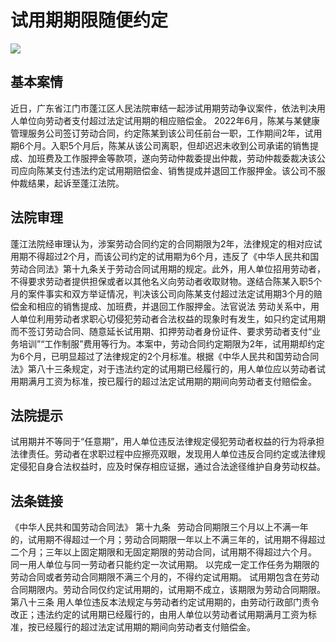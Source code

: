 #  试用期期限随便约定
<img src="https://img1.baidu.com/it/u=2585414520,3827609705&fm=253&fmt=auto&app=138&f=JPEG?w=500&h=667">

## 基本案情
近日，广东省江门市蓬江区人民法院审结一起涉试用期劳动争议案件，依法判决用人单位向劳动者支付超过法定试用期的相应赔偿金。
2022年6月，陈某与某健康管理服务公司签订劳动合同，约定陈某到该公司任前台一职，工作期间2年，试用期6个月。入职5个月后，陈某从该公司离职，但却迟迟未收到公司承诺的销售提成、加班费及工作服押金等款项，遂向劳动仲裁委提出仲裁，劳动仲裁委裁决该公司应向陈某支付违法约定试用期赔偿金、销售提成并退回工作服押金。该公司不服仲裁结果，起诉至蓬江法院。
## 法院审理
蓬江法院经审理认为，涉案劳动合同约定的合同期限为2年，法律规定的相对应试用期不得超过2个月，而该公司约定的试用期为6个月，违反了《中华人民共和国劳动合同法》第十九条关于劳动合同试用期的规定。此外，用人单位招用劳动者，不得要求劳动者提供担保或者以其他名义向劳动者收取财物。遂结合陈某入职5个月的案件事实和双方举证情况，判决该公司向陈某支付超过法定试用期3个月的赔偿金和相应的销售提成、加班费，并退回工作服押金。法官说法
劳动关系中，用人单位利用劳动者求职心切侵犯劳动者合法权益的现象时有发生，如只约定试用期而不签订劳动合同、随意延长试用期、扣押劳动者身份证件、要求劳动者支付“业务培训”“工作制服”费用等行为。本案中，劳动合同约定期限为2年，试用期却约定为6个月，已明显超过了法律规定的2个月标准。根据《中华人民共和国劳动合同法》第八十三条规定，对于违法约定的试用期已经履行的，用人单位应以劳动者试用期满月工资为标准，按已履行的超过法定试用期的期间向劳动者支付赔偿金。
## 法院提示
试用期并不等同于“任意期”，用人单位违反法律规定侵犯劳动者权益的行为将承担法律责任。劳动者在求职过程中应擦亮双眼，发现用人单位违反合同约定或法律规定侵犯自身合法权益时，应及时保存相应证据，通过合法途径维护自身劳动权益。
## 法条链接
《中华人民共和国劳动合同法》
第十九条 
劳动合同期限三个月以上不满一年的，试用期不得超过一个月；劳动合同期限一年以上不满三年的，试用期不得超过二个月；三年以上固定期限和无固定期限的劳动合同，试用期不得超过六个月。
同一用人单位与同一劳动者只能约定一次试用期。
以完成一定工作任务为期限的劳动合同或者劳动合同期限不满三个月的，不得约定试用期。
试用期包含在劳动合同期限内。劳动合同仅约定试用期的，试用期不成立，该期限为劳动合同期限。
第八十三条
用人单位违反本法规定与劳动者约定试用期的，由劳动行政部门责令改正；违法约定的试用期已经履行的，由用人单位以劳动者试用期满月工资为标准，按已经履行的超过法定试用期的期间向劳动者支付赔偿金。
